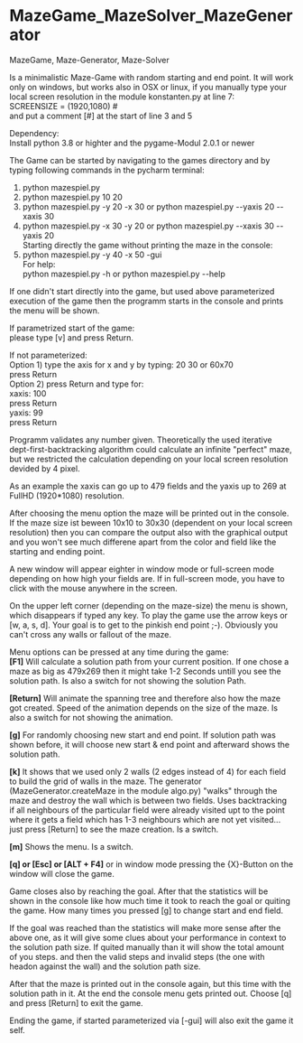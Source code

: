 # MazeGame_MazeSolver_MazeGenerator
MazeGame, Maze-Generator, Maze-Solver  

Is a minimalistic Maze-Game with random starting and end point.  It will work only on windows, 
but works also in OSX or linux, if you manually type your local screen resolution in the module 
konstanten.py at line 7:    
SCREENSIZE = (1920,1080) #    
and put a comment [#] at the start of line 3 and 5   

Dependency:  
Install python 3.8 or highter and the pygame-Modul 2.0.1 or newer 

The Game can be started by navigating to the games directory and by typing following commands in the pycharm terminal: 

1) python mazespiel.py   
2) python mazespiel.py 10 20   
3) python mazespiel.py -y 20 -x 30  or python mazespiel.py --yaxis 20 --xaxis 30   
4) python mazespiel.py -x 30 -y 20  or python mazespiel.py --xaxis 30 --yaxis 20   
Starting directly the game without printing the maze in the console:     
5) python mazespiel.py -y 40 -x 50 -gui    
For help:    
python mazespiel.py -h              or python mazespiel.py --help   

If one didn't start directly into the game, but used above parameterized execution of the game
then the programm starts in the console and prints the menu will be shown.   

If parametrized start of the game:    
please type [v] and press Return.  

If not parameterized:  
  Option 1) type the axis for x and y by typing:  20 30  or  60x70  
            press Return      
  Option 2) press Return and type for:       
      xaxis: 100   
      press Return   
      yaxis: 99    
      press Return     
      
Programm validates any number given. Theoretically the used iterative dept-first-backtracking algorithm 
could calculate an infinite "perfect" maze, but we restricted the calculation depending on your local screen
resolution devided by 4 pixel.    

As an example the xaxis can go up to 479 fields and the yaxis up to 269 at FullHD (1920*1080) resolution.     

After choosing the menu option the maze will be printed out in the console. If the maze size ist beween
10x10 to 30x30 (dependent on your local screen resolution) then you can compare the output also with the 
graphical output and you won't see much differene apart from 
the color and field like the starting and ending point.    

A new window will appear eighter in window mode or full-screen mode depending on how high your fields are. 
If in full-screen mode, you have to click with the mouse anywhere in the screen.   

On the upper left corner (depending on the maze-size) the menu is shown, which disappears if typed any key. 
To play the game use the arrow keys or [w, a, s, d]. Your goal is to get to the pinkish end point ;-). 
Obviously you can't cross any walls or fallout of the maze.   

Menu options can be pressed at any time during the game:      
**[F1]** Will calculate a solution path from your current position. If one chose a maze as big as 479x269 then it might 
     take 1-2 Seconds untill you see the solution path. Is also a switch for not showing the solution Path.  
     
**[Return]** Will animate the spanning tree and therefore also how the maze got created. Speed of the animation depends on the 
         size of the maze. Is also a switch for not showing the animation.  

**[g]** For randomly choosing new start and end point. If solution path was shown before, it will choose new start & end point
    and afterward shows the solution path.  
    
**[k]** It shows that we used only 2 walls (2 edges instead of 4) for each field to build the grid of walls in the maze. The 
    generator (MazeGenerator.createMaze in the module algo.py) "walks" through the maze and destroy the wall which is between
    two fields. Uses backtracking if all neighbours of the particular field were already visited upt to the point where it 
    gets a field which has 1-3 neighbours which are not yet visited... just press [Return] to see the maze creation. 
    Is a switch.  

**[m]** Shows the menu. Is a switch. 

**[q] or [Esc] or [ALT + F4]** or in window mode pressing the {X}-Button on the window will close the game. 

Game closes also by reaching the goal. After that the statistics will be shown in the console like how much time it took 
to reach the goal or quiting the game. How many times you pressed [g] to change start and end field. 

If the goal was reached than the statistics will make more sense after the above one, as it will give some clues about 
your performance in context to the solution path size. If quited manually than it will show the total amount of you steps. 
and then the valid steps and invalid steps (the one with headon against the wall) and the solution path size. 

After that the maze is printed out in the console again, but this time with the solution path in it. 
At the end the console menu gets printed out. Choose [q] and press [Return] to exit the game. 

Ending the game, if started parameterized via [-gui] will also exit the game it self. 


